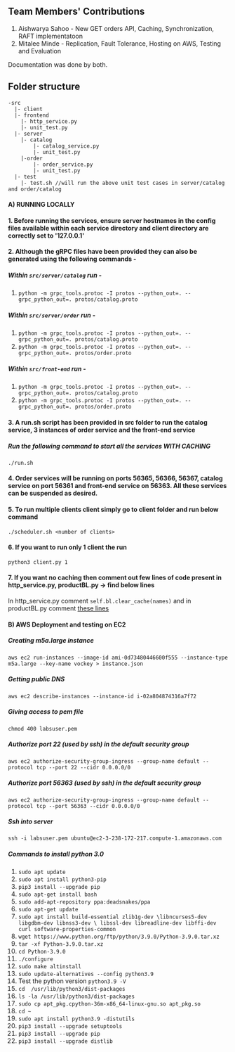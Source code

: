 ## Team Members' Contributions

1) Aishwarya Sahoo - New GET orders API, Caching, Synchronization, RAFT implementatoon
2) Mitalee Minde - Replication, Fault Tolerance, Hosting on AWS, Testing and Evaluation

Documentation was done by both.

## Folder structure
```
-src
  |- client
  |- frontend
    |- http_service.py
    |- unit_test.py
  |- server
    |- catalog
        |- catalog_service.py
        |- unit_test.py
    |-order
        |- order_service.py
        |- unit_test.py
  |- test
    |- test.sh //will run the above unit test cases in server/catalog and order/catalog
```
#### A) RUNNING LOCALLY

#### 1. Before running the services, ensure server hostnames in the config files available within each service directory and client directory are correctly set to '127.0.0.1'

#### 2. Although the gRPC files have been provided they can also be generated using the following commands - 

##### Within `src/server/catalog` run - 
1) `python -m grpc_tools.protoc -I protos --python_out=. --grpc_python_out=. protos/catalog.proto`

##### Within `src/server/order` run - 
1) `python -m grpc_tools.protoc -I protos --python_out=. --grpc_python_out=. protos/catalog.proto`
2) `python -m grpc_tools.protoc -I protos --python_out=. --grpc_python_out=. protos/order.proto`

##### Within `src/front-end` run - 
1) `python -m grpc_tools.protoc -I protos --python_out=. --grpc_python_out=. protos/catalog.proto`
2) `python -m grpc_tools.protoc -I protos --python_out=. --grpc_python_out=. protos/order.proto`

#### 3. A run.sh script has been provided in src folder to run the catalog service, 3 instances of order service and the front-end service

##### Run the following command to start all the services WITH CACHING
`./run.sh`

#### 4. Order services will be running on ports 56365, 56366, 56367, catalog service on port 56361 and front-end service on 56363. All these services can be suspended as desired.

#### 5. To run multiple clients client simply go to client folder and run below command
`./scheduler.sh <number of clients>`

#### 6. If you want to run only 1 client the run
`python3 client.py 1`

#### 7. If you want no caching then comment out few lines of code present in http_service.py, productBL.py -> find below lines
In http_service.py comment `self.bl.clear_cache(names)` and in productBL.py comment [these lines](frontend/productBL.py)


#### B) AWS Deployment and testing on EC2

##### Creating m5a.large instance

`aws ec2 run-instances --image-id ami-0d73480446600f555 --instance-type m5a.large --key-name vockey > instance.json`


##### Getting public DNS

`aws ec2 describe-instances --instance-id i-02a804874316a7f72`

##### Giving access to pem file

`chmod 400 labsuser.pem`

##### Authorize port 22 (used by ssh) in the default security group

`aws ec2 authorize-security-group-ingress --group-name default --protocol tcp --port 22 --cidr 0.0.0.0/0`

##### Authorize port 56363 (used by ssh) in the default security group

`aws ec2 authorize-security-group-ingress --group-name default --protocol tcp --port 56363 --cidr 0.0.0.0/0`

##### Ssh into server
`ssh -i labsuser.pem ubuntu@ec2-3-238-172-217.compute-1.amazonaws.com`



##### Commands to install python 3.0
1. `sudo apt update`
2. `sudo apt install python3-pip`
3. `pip3 install --upgrade pip`
4. `sudo apt-get install bash`
5. `sudo add-apt-repository ppa:deadsnakes/ppa`
6. `sudo apt-get update`
7. `sudo apt install build-essential zlib1g-dev \libncurses5-dev libgdbm-dev libnss3-dev \ libssl-dev libreadline-dev libffi-dev curl software-properties-common`
8. `wget https://www.python.org/ftp/python/3.9.0/Python-3.9.0.tar.xz`
9. `tar -xf Python-3.9.0.tar.xz`
10. `cd Python-3.9.0`
11. `./configure`
12. `sudo make altinstall`
13. `sudo update-alternatives --config python3.9`
14. Test the python version `python3.9 -V`
15. `cd  /usr/lib/python3/dist-packages`
16. `ls -la /usr/lib/python3/dist-packages`
17. `sudo cp apt_pkg.cpython-36m-x86_64-linux-gnu.so apt_pkg.so`
18. `cd ~`
19. `sudo apt install python3.9 -distutils`
20. `pip3 install --upgrade setuptools`
21. `pip3 install --upgrade pip`
22. `pip3 install --upgrade distlib`